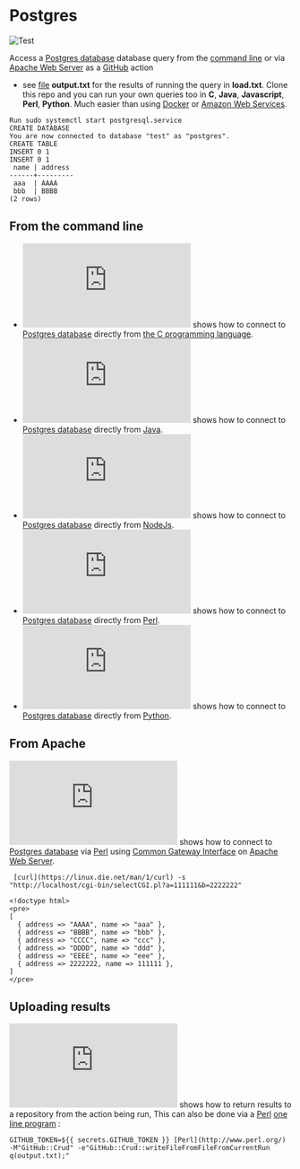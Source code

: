 # Postgres

![Test](https://github.com/philiprbrenan/postgres/workflows/Test/badge.svg)

Access a [Postgres database](https://www.postgresql.org/) database query from the [command line](https://en.wikipedia.org/wiki/Command-line_interface) or via [Apache Web Server](https://en.wikipedia.org/wiki/Apache_HTTP_Server) as a [GitHub](https://github.com/philiprbrenan) action
- see [file](https://en.wikipedia.org/wiki/Computer_file) **output.txt** for the results of running the query in **load.txt**.
Clone this repo and you can run your own queries too in **C**, **Java**,
**Javascript**, **Perl**, **Python**.  Much easier than using [Docker](https://en.wikipedia.org/wiki/Docker_(software)) or [Amazon Web Services](http://aws.amazon.com). 
```
Run sudo systemctl start postgresql.service
CREATE DATABASE
You are now connected to database "test" as "postgres".
CREATE TABLE
INSERT 0 1
INSERT 0 1
 name | address
------+---------
 aaa  | AAAA
 bbb  | BBBB
(2 rows)
```

## From the command line

- ![select.c](https://github.com/philiprbrenan/postgres/blob/main/select.c) shows how to connect to [Postgres database](https://www.postgresql.org/) directly from [the C programming language](https://1lib.eu/book/633119/db5c78). 
- ![select.java](https://github.com/philiprbrenan/postgres/blob/main/select.java) shows how to connect to [Postgres database](https://www.postgresql.org/) directly from [Java](https://en.wikipedia.org/wiki/Java_(programming_language)). 
- ![select.js](https://github.com/philiprbrenan/postgres/blob/main/select.js) shows how to connect to [Postgres database](https://www.postgresql.org/) directly from [NodeJs](https://en.wikipedia.org/wiki/NodeJs). 
- ![select.pl](https://github.com/philiprbrenan/postgres/blob/main/select.pl) shows how to connect to [Postgres database](https://www.postgresql.org/) directly from [Perl](http://www.perl.org/). 
- ![select.py](https://github.com/philiprbrenan/postgres/blob/main/select.py) shows how to connect to [Postgres database](https://www.postgresql.org/) directly from [Python](https://www.python.org/). 

## From Apache

![selectCGI.c](https://github.com/philiprbrenan/postgres/blob/main/selectCGI.pl) shows how to connect to [Postgres database](https://www.postgresql.org/) via [Perl](http://www.perl.org/) using [Common Gateway Interface](https://en.wikipedia.org/wiki/Common_Gateway_Interface) on [Apache Web Server](https://en.wikipedia.org/wiki/Apache_HTTP_Server). 
```
 [curl](https://linux.die.net/man/1/curl) -s     "http://localhost/cgi-bin/selectCGI.pl?a=111111&b=2222222"

<!doctype html>
<pre>
[
  { address => "AAAA", name => "aaa" },
  { address => "BBBB", name => "bbb" },
  { address => "CCCC", name => "ccc" },
  { address => "DDDD", name => "ddd" },
  { address => "EEEE", name => "eee" },
  { address => 2222222, name => 111111 },
]
</pre>
```

## Uploading results

![upload.pl](https://github.com/philiprbrenan/postgres/blob/main/[upload.pl) shows how to return results to a repository from the action being run,  This can also be done via a [Perl](http://www.perl.org/) [one line program](https://en.wikipedia.org/wiki/One-liner_program) :

```
GITHUB_TOKEN=${{ secrets.GITHUB_TOKEN }} [Perl](http://www.perl.org/) -M"GitHub::Crud" -e"GitHub::Crud::writeFileFromFileFromCurrentRun q(output.txt);"
```
